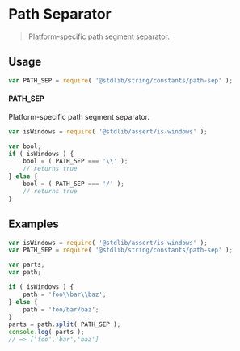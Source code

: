 # Path Separator

> Platform-specific path segment separator.

<section class="usage">

## Usage

```javascript
var PATH_SEP = require( '@stdlib/string/constants/path-sep' );
```

#### PATH_SEP

Platform-specific path segment separator.

```javascript
var isWindows = require( '@stdlib/assert/is-windows' );

var bool;
if ( isWindows ) {
    bool = ( PATH_SEP === '\\' );
    // returns true
} else {
    bool = ( PATH_SEP === '/' );
    // returns true
}
```

</section>

<!-- /.usage -->

<section class="examples">

## Examples

```javascript
var isWindows = require( '@stdlib/assert/is-windows' );
var PATH_SEP = require( '@stdlib/string/constants/path-sep' );

var parts;
var path;

if ( isWindows ) {
    path = 'foo\\bar\\baz';
} else {
    path = 'foo/bar/baz';
}
parts = path.split( PATH_SEP );
console.log( parts );
// => ['foo','bar','baz']
```

</section>

<!-- /.examples -->

<section class="links">

</section>

<!-- /.links -->
